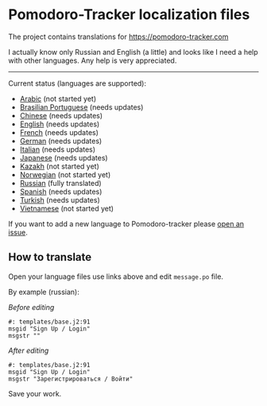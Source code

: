 Pomodoro-Tracker localization files
===================================

The project contains translations for https://pomodoro-tracker.com

I actually know only Russian and English (a little) and looks like I need a
help with other languages. Any help is very appreciated.

-----

Current status (languages are supported):

* [Arabic](https://github.com/klen/pomodoro-tracker-locales/tree/master/ar/LC_MESSAGES) (not started yet)
* [Brasilian Portuguese](https://github.com/klen/pomodoro-tracker-locales/tree/master/pt_br/LC_MESSAGES) (needs updates)
* [Chinese](https://github.com/klen/pomodoro-tracker-locales/tree/master/zh/LC_MESSAGES) (needs updates)
* [English](https://github.com/klen/pomodoro-tracker-locales/tree/master/en/LC_MESSAGES) (needs updates)
* [French](https://github.com/klen/pomodoro-tracker-locales/tree/master/fr/LC_MESSAGES) (needs updates)
* [German](https://github.com/klen/pomodoro-tracker-locales/tree/master/de/LC_MESSAGES) (needs updates)
* [Italian](https://github.com/klen/pomodoro-tracker-locales/tree/master/it/LC_MESSAGES) (needs updates)
* [Japanese](https://github.com/klen/pomodoro-tracker-locales/tree/master/ja/LC_MESSAGES) (needs updates)
* [Kazakh](https://github.com/klen/pomodoro-tracker-locales/tree/master/kk/LC_MESSAGES) (not started yet)
* [Norwegian](https://github.com/klen/pomodoro-tracker-locales/tree/master/no/LC_MESSAGES) (not started yet)
* [Russian](https://github.com/klen/pomodoro-tracker-locales/tree/master/ru/LC_MESSAGES) (fully translated)
* [Spanish](https://github.com/klen/pomodoro-tracker-locales/tree/master/es/LC_MESSAGES) (needs updates)
* [Turkish](https://github.com/klen/pomodoro-tracker-locales/tree/master/tr/LC_MESSAGES) (needs updates)
* [Vietnamese](https://github.com/klen/pomodoro-tracker-locales/tree/master/vi/LC_MESSAGES) (not started yet)

If you want to add a new language to Pomodoro-tracker please [open an
issue](https://github.com/klen/pomodoro-tracker-locales/issues/new). 


How to translate
----------------

Open your language files use links above and edit `message.po` file.

By example (russian):

*Before editing*

    #: templates/base.j2:91
    msgid "Sign Up / Login"
    msgstr ""

*After editing*

    #: templates/base.j2:91
    msgid "Sign Up / Login"
    msgstr "Зарегистрироваться / Войти"

Save your work.
